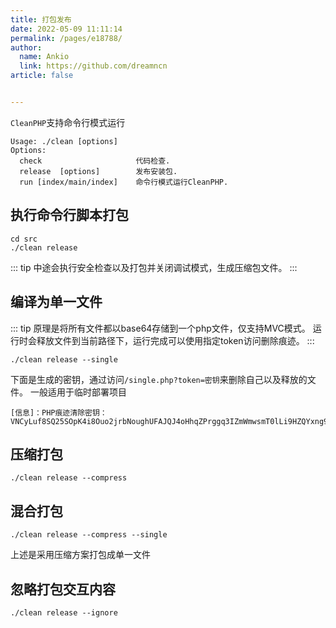 ```yaml
---
title: 打包发布
date: 2022-05-09 11:11:14
permalink: /pages/e18788/
author: 
  name: Ankio
  link: https://github.com/dreamncn
article: false


---
```

`CleanPHP`支持命令行模式运行

```shell
Usage: ./clean [options] 
Options:
  check                     代码检查.
  release  [options]        发布安装包.
  run [index/main/index]    命令行模式运行CleanPHP.
```


## 执行命令行脚本打包

```shell
cd src
./clean release
```

::: tip
中途会执行安全检查以及打包并关闭调试模式，生成压缩包文件。
:::

## 编译为单一文件
::: tip
原理是将所有文件都以base64存储到一个php文件，仅支持MVC模式。
运行时会释放文件到当前路径下，运行完成可以使用指定token访问删除痕迹。
:::

```shell
./clean release --single
```
下面是生成的密钥，通过访问`/single.php?token=密钥`来删除自己以及释放的文件。
一般适用于临时部署项目
```
[信息]：PHP痕迹清除密钥：VNCyLuf8SQ25SOpK4i8Ouo2jrbNoughUFAJQJ4oHhqZPrggq3IZmWmwsmT0lLi9HZQYxng9y8eIJQR1Veeo3g3cuVluTFVAzlcEN8bLQM2mDalau6Bbrz1voxSuUZdhZ 
```

## 压缩打包

```shell
./clean release --compress
```


## 混合打包

```shell
./clean release --compress --single
```

上述是采用压缩方案打包成单一文件

## 忽略打包交互内容

```shell
./clean release --ignore
```